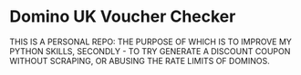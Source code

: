 # Domino UK Voucher Checker

THIS IS A PERSONAL REPO: THE PURPOSE OF WHICH IS TO IMPROVE MY PYTHON SKILLS, SECONDLY - TO TRY GENERATE A DISCOUNT COUPON WITHOUT SCRAPING, OR ABUSING THE RATE LIMITS OF DOMINOS.  
